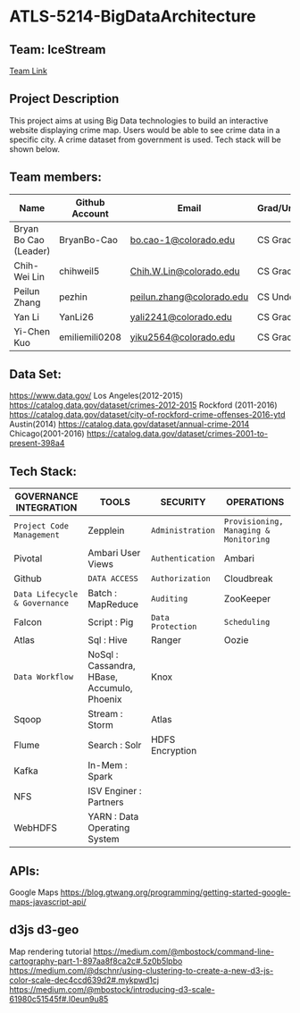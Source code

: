 # ATLS-5214-BigDataArchitecture
## Team: IceStream
[Team Link](https://docs.google.com/spreadsheets/d/1Gv0jFhpdrLyGMqTjAnCv5wOGW3jQOCt-bI6XhQpgD9I/edit)
## Project Description
This project aims at using Big Data technologies to build an interactive website displaying crime map. Users would be able to see crime data in a specific city. A crime dataset from government is used. Tech stack will be shown below.

## Team members:
Name | Github Account | Email | Grad/Undergrad
--- | --- | --- | ---
Bryan Bo Cao (Leader) |	BryanBo-Cao	| bo.cao-1@colorado.edu | CS Grad
Chih-Wei Lin | chihweil5 | Chih.W.Lin@colorado.edu | CS Grad
Peilun Zhang | pezhin	| peilun.zhang@colorado.edu | CS Undergrad																	
Yan Li | YanLi26 | yali2241@colorado.edu| CS Grad
Yi-Chen Kuo |	emiliemili0208 | yiku2564@colorado.edu | CS Grad

## Data Set:
https://www.data.gov/
Los Angeles(2012-2015) https://catalog.data.gov/dataset/crimes-2012-2015
Rockford (2011-2016) https://catalog.data.gov/dataset/city-of-rockford-crime-offenses-2016-ytd
Austin(2014) https://catalog.data.gov/dataset/annual-crime-2014
Chicago(2001-2016) https://catalog.data.gov/dataset/crimes-2001-to-present-398a4

## Tech Stack:
GOVERNANCE INTEGRATION | TOOLS | SECURITY | OPERATIONS
--- | --- | --- | ---
`Project Code Management` | Zepplein | `Administration` | `Provisioning, Managing & Monitoring`
Pivotal | Ambari User Views | `Authentication` | Ambari
Github | `DATA ACCESS` | `Authorization` | Cloudbreak
`Data Lifecycle & Governance` | Batch : MapReduce | `Auditing` | ZooKeeper
Falcon | Script : Pig | `Data Protection` | `Scheduling`
Atlas | Sql : Hive | Ranger | Oozie
`Data Workflow` | NoSql : Cassandra, HBase, Accumulo, Phoenix | Knox |
Sqoop | Stream : Storm | Atlas |
Flume | Search : Solr | HDFS Encryption |
Kafka | In-Mem : Spark |
NFS | ISV Enginer : Partners |
WebHDFS | YARN : Data Operating System |

## APIs:
Google Maps
https://blog.gtwang.org/programming/getting-started-google-maps-javascript-api/
## d3js d3-geo
Map rendering tutorial
https://medium.com/@mbostock/command-line-cartography-part-1-897aa8f8ca2c#.5z0b5lpbo
https://medium.com/@dschnr/using-clustering-to-create-a-new-d3-js-color-scale-dec4ccd639d2#.mykpwd1cj
https://medium.com/@mbostock/introducing-d3-scale-61980c51545f#.l0eun9u85
